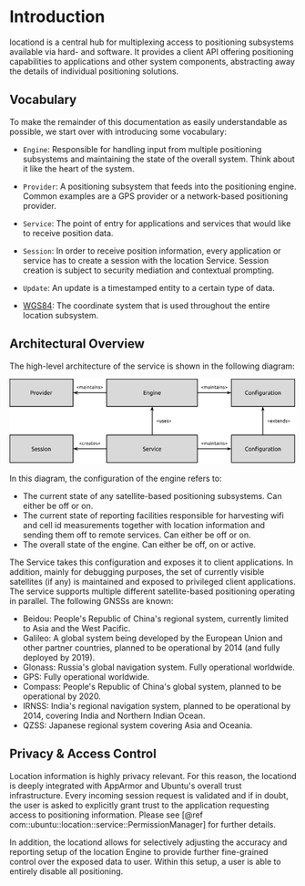 # Introduction

locationd is a central hub for multiplexing access to
positioning subsystems available via hard- and software. It provides a
client API offering positioning capabilities to applications and other
system components, abstracting away the details of individual
positioning solutions.

## Vocabulary

To make the remainder of this documentation as easily understandable
as possible, we start over with introducing some vocabulary:

 - `Engine`: Responsible for handling input from multiple positioning
   subsystems and maintaining the state of the overall system. Think
   about it like the heart of the system.

 - `Provider`: A positioning subsystem that feeds into the positioning
   engine. Common examples are a GPS provider or a network-based
   positioning provider.

 - `Service`: The point of entry for applications and services that would
   like to receive position data.

 - `Session`: In order to receive position information, every application
   or service has to create a session with the location Service.
   Session creation is subject to security mediation and contextual
   prompting.

 - `Update`: An update is a timestamped entity to a certain type of data.

 - [WGS84](http://en.wikipedia.org/wiki/World_Geodetic_System): The coordinate system that is used throughout the entire location subsystem.

## Architectural Overview

The high-level architecture of the service is shown in the following diagram:

![High-level architectural overview](images/LocationServiceHighLevel.png)

In this diagram, the configuration of the engine refers to:

  * The current state of any satellite-based positioning subsystems. Can either be off or on.
  * The current state of reporting facilities responsible for harvesting wifi and cell id measurements together with location information and sending them off to remote services. Can either be off or on.
  * The overall state of the engine. Can either be off, on or active.

The Service takes this configuration and exposes it to client
applications. In addition, mainly for debugging purposes, the set of
currently visible satellites (if any) is maintained and exposed to
privileged client applications. The service supports multiple different satellite-based 
positioning operating in parallel. The following GNSSs are known:

  * Beidou: People's Republic of China's regional system, currently limited to Asia and the West Pacific.
  * Galileo: A global system being developed by the European Union and other partner countries, planned to be operational by 2014 (and fully deployed by 2019).
  * Glonass: Russia's global navigation system. Fully operational worldwide.
  * GPS: Fully operational worldwide.
  * Compass: People's Republic of China's global system, planned to be operational by 2020.
  * IRNSS: India's regional navigation system, planned to be operational by 2014, covering India and Northern Indian Ocean.
  * QZSS: Japanese regional system covering Asia and Oceania.

## Privacy & Access Control

Location information is highly privacy relevant. For this reason, the
locationd is deeply integrated with AppArmor and Ubuntu's
overall trust infrastructure. Every incoming session request is
validated and if in doubt, the user is asked to explicitly grant trust
to the application requesting access to positioning
information. Please see [@ref com::ubuntu::location::service::PermissionManager]
for further details.

In addition, the locationd allows for selectively adjusting the
accuracy and reporting setup of the location Engine to provide further
fine-grained control over the exposed data to user. Within this setup,
a user is able to entirely disable all positioning.

